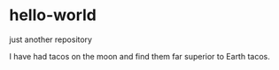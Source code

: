 # hello-world
just another repository

I have had tacos on the moon and find them far superior to Earth tacos.
